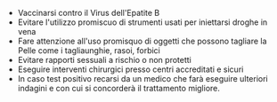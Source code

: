 - Vaccinarsi contro il Virus dell'Epatite B
- Evitare l'utilizzo promiscuo di strumenti usati per iniettarsi droghe in vena
- Fare attenzione all'uso promisquo di oggetti che possono tagliare la Pelle come i tagliaunghie, rasoi, forbici
- Evitare rapporti sessuali a rischio o non protetti
- Eseguire interventi chirurgici presso centri accreditati e sicuri
- In caso test positivo recarsi da un medico che farà eseguire ulteriori indagini e con cui si concorderà il trattamento migliore.
